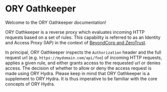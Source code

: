 # ORY Oathkeeper

Welcome to the ORY Oathkeeper documentation!

ORY Oathkeeper is a reverse proxy which evaluates incoming HTTP requests based on a set of rules. This capability is referred to as an Identity and Access Proxy \(IAP\) in the context of [BeyondCorp and ZeroTrust](https://www.beyondcorp.com).

In principal, ORY Oathkeeper inspects the `Authorization` header and the full request url \(e.g. `https://mydomain.com/api/foo`\) of incoming HTTP requests, applies a given rule, and either grants access to the requested url or denies access. The decision of whether to allow or deny the access request is made using ORY Hydra. Please keep in mind that ORY Oathkeeper is a supplement to ORY Hydra. It is thus imperative to be familiar with the core concepts of ORY Hydra.


